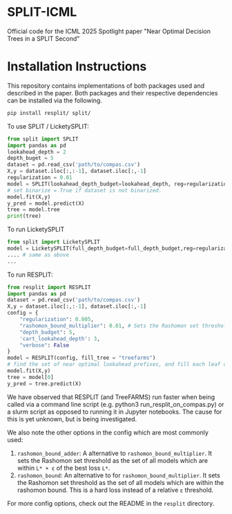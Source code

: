 # SPLIT-ICML
Official code for the ICML 2025 Spotlight paper "Near Optimal Decision Trees in a SPLIT Second" 

# Installation Instructions
This repository contains implementations of both packages used and described in the paper. Both packages and their respective dependencies can be installed via the following. 
```bash
pip install resplit/ split/
```

To use SPLIT / LicketySPLIT:

```python
from split import SPLIT
import pandas as pd
lookahead_depth = 2
depth_buget = 5
dataset = pd.read_csv('path/to/compas.csv') 
X,y = dataset.iloc[:,:-1], dataset.iloc[:,-1]
regularization = 0.01
model = SPLIT(lookahead_depth_budget=lookahead_depth, reg=regularization, full_depth_budget=depth_buget, verbose=False, binarize=False,time_limit=100)
# set binarize = True if dataset is not binarized.
model.fit(X,y)
y_pred = model.predict(X)
tree = model.tree
print(tree)
```
To run LicketySPLIT
```python
from split import LicketySPLIT
model = LicketySPLIT(full_depth_budget=full_depth_budget,reg=regularization)
.... # same as above
...
```

To run RESPLIT:


```python
from resplit import RESPLIT
import pandas as pd
dataset = pd.read_csv('path/to/compas.csv') 
X,y = dataset.iloc[:,:-1], dataset.iloc[:,-1]
config = {
    "regularization": 0.005,
    "rashomon_bound_multiplier": 0.01, # Sets the Rashomon set threshold as the set of all models which are within `(1+ε)L*` of the best loss `L*`.
    "depth_budget": 5,
    'cart_lookahead_depth': 3,
    "verbose": False
}
model = RESPLIT(config, fill_tree = "treefarms")
# find the set of near optimal lookahead prefixes, and fill each leaf of each prefix with another TreeFARMS Rashomon set. See function for more options.
model.fit(X,y)
tree = model[0]
y_pred = tree.predict(X)
```
We have observed that RESPLIT (and TreeFARMS) run faster when being called via a command line script (e.g. python3 run_resplit_on_compas.py) or a slurm script as opposed to running it in Jupyter notebooks. The cause for this is yet unknown, but is being investigated. 

We also note the other options in the config which are most commonly used:

1. `rashomon_bound_adder`: A alternative to `rashomon_bound_multiplier`. It sets the Rashomon set threshold as the set of all models which are within `L* + ε` of the best loss `L*`.
2. `rashomon_bound`: An alternative to for `rashomon_bound_multiplier`. It sets the Rashomon set threshold as the set of all models which are within the rashomon bound. This is a hard loss instead of a relative `ε` threshold.

For more config options, check out the README in the `resplit` directory.
